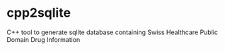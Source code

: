 # cpp2sqlite
C++ tool to generate sqlite database containing Swiss Healthcare Public Domain Drug Information
